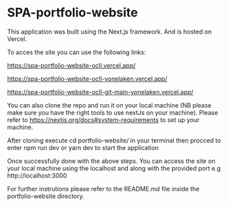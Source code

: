 # SPA-portfolio-website
This application was built using the Next.js framework. And is hosted on Vercel.

To acces the site you can use the following links:

https://spa-portfolio-website-ocll.vercel.app/

https://spa-portfolio-website-ocll-yonelaken.vercel.app/

https://spa-portfolio-website-ocll-git-main-yonelaken.vercel.app/

You can also clone the repo and run it on your local machine (NB please make sure you have the right tools to use nextJs on your machine).
Please refer to https://nextjs.org/docs#system-requirements to set up your machine.

After cloning execute cd portfolio-website/ in your terminal
then procced to enter npm run dev or yarn dev to start the application

Once successfully done with the above steps. You can access the site on your local machine using the localhost and along with the provided port 
e.g  http://localhost:3000

For further instrutions please refer to the README.md file inside the portfolio-website directory.
